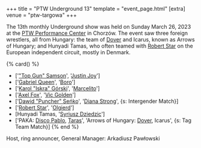 +++
title = "PTW Underground 13"
template = "event_page.html"
[extra]
venue = "ptw-targowa"
+++

The 13th monthly Underground show was held on Sunday March 26, 2023 at the [PTW Performance Center](@/v/ptw-targowa.md) in Chorzów.
The event saw three foreign wrestlers, all from Hungary: the team of [Dover](@/w/dover.md) and Icarus, known as Arrows of Hungary; and Hunyadi Tamas,
who often teamed with [Robert Star](@/w/robert-star.md) on the European independent circuit, mostly in Denmark.

{% card() %}
- ['["Top Gun" Samson](@/w/samson.md)', '[Justin Joy](@/w/justin-joy.md)']
- ['[Gabriel Queen](@/w/gabriel-queen.md)', '[Boro](@/w/boro.md)']
- ['[Karol "Iskra" Górski](@/w/iskra.md)', '[Marcelito](@/w/marcelito.md)']
- ['[Axel Fox](@/w/axel-fox.md)', '[Vic Golden](@/w/vic-golden.md)']
- ['[Dawid "Puncher" Seńko](@/w/puncher.md)', '[Diana Strong](@/w/diana-strong.md)',
  {s: Intergender Match}]
- ['[Robert Star](@/w/robert-star.md)', '[Olgierd](@/w/olgierd.md)']
- [Hunyadi Tamas, '[Syriusz Dziedzic](@/w/dziedzic.md)']
- ['PAKA: [Disco Pablo](@/w/disco-pablo.md), [Taras](@/w/taras.md)', 'Arrows of Hungary:
    [Dover](@/w/dover.md), Icarus', {s: Tag Team Match}]
{% end %}

Host, ring announcer, General Manager: Arkadiusz Pawłowski
